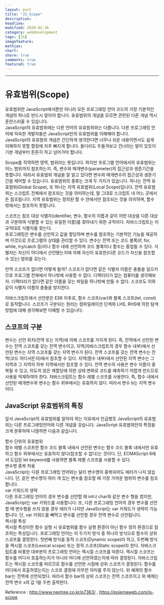 ```yaml
---
layout: post
title: "JS_Scope"
description:
headline:
modified: 2020-02-26
category: webdevelopment
tags: [JS]
imagefeature:
mathjax:
chart:
share: true
comments: true
featured: true
---
```


---

# 유효범위(Scope)

유효범위란 JavaScript에서뿐만 아니라 모든 프로그래밍 언어 코드의 가장 기본적인 개념의 하나로 반드시 알아야 합니다. 유효범위의 개념을 모르면 관련된 다른 개념 역시 혼란스러울 수 있습니다.  
JavaScript의 유효범위에는 다른 언어의 유효범위와는 다릅니다. 다른 프로그래밍 언어에 익숙한 개발자들은 JavaScript만의 유효범위를 이해해야 합니다.  
JavaScript의 유효범위 개념은 간단하게 생각한다면 너무나 쉬운 내용이면서도 쉽게 이해하지 못할 함정에 자주 빠지게 합니다. 돌다리도 두들겨보고 건너라는 말이 있듯이 기본 개념부터 튼튼히 하고 넘어가야 합니다.

Scope를 직역하면 영역, 범위라는 뜻입니다. 하지만 프로그램 언어에서의 유효범위는 어느 범위까지 참조하는지. 즉, <span class="redline">변수와 매개변수(parameter)의 접근성과 생존기간을 뜻합니다.</span> 따라서 유효범위 개념을 잘 알고 있다면 변수와 매개변수의 접근성과 생존기간을 제어할 수 있습니다. 유효범위의 종류는 크게 두 가지가 있습니다. 하나는 <span class="orange">전역 유효범위(Global Scope)</span>, 또 하나는 <span class="orange">지역 유효범위(Local Scope)</span>입니다. 전역 유효범위는 스크립트 전체에서 참조되는 것을 의미하는데, 말 그대로 스크립트 내 어느 곳에서든 참조됩니다. 지역 유효범위는 정의된 함 수 안에서만 참조되는 것을 의미하며, 함수 밖에서는 참조하지 못합니다.

스코프는 참조 <span class="orange">대상 식별자</span>(identifier, 변수, 함수의 이름과 같이 어떤 대상을 다른 대상과 구분하여 식별할 수 있는 유일한 이름)를 찾아내기 위한 규칙이다. 자바스크립트는 이 규칙대로 식별자를 찾는다.  
프로그래밍은 변수를 선언하고 값을 할당하며 변수를 참조하는 기본적인 기능을 제공하며 이것으로 프로그램의 상태를 관리할 수 있다. 변수는 전역 또는 코드 블록(if, for, while, try/catch 등)이나 함수 내에 선언하며 코드 블록이나 함수는 중첩될 수 있다. 식별자는 자신이 어디에서 선언됐는지에 의해 자신이 유효한(다른 코드가 자신을 참조할 수 있는) 범위를 갖는다.

만약 스코프가 없다면 어떻게 될까? 스코프가 없다면 같은 식별자 이름은 충돌을 일으키므로 프로그램 전체에서 하나밖에 사용할 수 없다. 디렉터리가 없는 컴퓨터를 생각해보자. 디렉터리가 없다면 같은 이름을 갖는 파일을 하나밖에 만들 수 없다. 스코프도 이와 같이 식별자 이름의 충돌을 방지한다.

자바스크립트에서 선언문은 ES6 이후로, 함수 스코프(var)와 블록 스코프(let, const)로 동작합니다.
스코프가 구분되는 원리는 컴파일레이션 단계와 LHS, RHS에 의한 탐색 방법에 대해 생각해보면 이해할 수 있습니다.

## 스코프의 구분

변수는 선언 위치(전역 또는 지역)에 의해 스코프를 가지게 된다. 즉, 전역에서 선언된 변수는 전역 스코프를 갖는 전역 변수이고, 지역(자바스크립트의 경우 함수 내부)에서 선언된 변수는 지역 스코프를 갖는 지역 변수가 된다.
전역 스코프를 갖는 전역 변수는 전역(코드 어디서든지)에서 참조할 수 있다. 지역(함수 내부)에서 선언된 지역 변수는 그 지역과 그 지역의 하부 지역에서만 참조할 수 있다.
전역 변수의 사용은 변수 이름이 중복될 수 있고, 의도치 않은 재할당에 의한 상태 변화로 코드를 예측하기 어렵게 만드므로 사용을 억제하여야 한다.
자바스크립트는 함수 레벨 스코프를 사용한다. 즉, 함수 내에서 선언된 매개변수와 변수는 함수 외부에서는 유효하지 않다. 따라서 변수 b는 지역 변수이다.

## JavaScript 유효범위의 특징

앞서 JavaScript의 유효범위를 알아야 하는 이유에서 언급했듯 JavaScript의 유효범위는 다른 프로그래밍언어와 다른 개념을 갖습니다. JavaScript 유효범위만의 특징을 크게 분류하여 나열하면 다음과 같습니다.

<span class="orange">함수 단위의 유효범위</span>  
 함수 레벨 스코프란 함수 코드 블록 내에서 선언된 변수는 함수 코드 블록 내에서만 유효하고 함수 외부에서는 유효하지 않다(참조할 수 없다)는 것이다.
단, ECMAScript 6에서 도입된 let keyword를 사용하면 블록 레벨 스코프를 사용할 수 있다.  
<span class="orange">변수명 중복 허용</span>  
JavaScript는 다른 프로그래밍 언어와는 달리 변수명이 중복되어도 에러가 나지 않습니다. 단, 같은 변수명이 여러 개 있는 변수를 참조할 때 가장 가까운 범위의 변수를 참조합니다.  
<span class="orange">var 키워드의 생략</span>  
다른 프로그래밍 언어의 경우 변수를 선언할 때 int나 char와 같은 변수 형을 썼지만, JavaScript는 var 키워드를 사용합니다. 또, 다른 프로그래밍 언어의 경우 변수를 선언할 때 변수형을 쓰지 않을 경우 에러가 나지만 JavaScript는 var 키워드가 생략이 가능합니다. 단, var 키워드를 빼먹고 변수를 선언할 경우 전역 변수로 선언됩니다.  
<span class="orange">렉시컬 특성</span>  
렉시컬 특성이란 함수 실행 시 유효범위를 함수 실행 환경이 아닌 함수 정의 환경으로 참조하는 특성입니다.
프로그래밍 언어는 이 두가지 방식 중 하나의 방식으로 함수의 상위 스코프를 결정한다. 첫번째 방식을 동적 스코프(Dynamic scope)라 하고, 두번째 방식을 렉시컬 스코프(Lexical scope) 또는 정적 스코프(Static scope)라 한다. 자바스크립트를 비롯한 대부분의 프로그래밍 언어는 렉시컬 스코프를 따른다.
렉시컬 스코프는 함수를 어디서 호출하는지가 아니라 어디에 선언하였는지에 따라 결정된다. 자바스크립트는 렉시컬 스코프를 따르므로 함수를 선언한 시점에 상위 스코프가 결정된다. 함수를 어디에서 호출하였는지는 스코프 결정에 아무런 의미를 주지 않는다. 위 예제의 함수 bar는 전역에 선언되었다. 따라서 함수 bar의 상위 스코프는 전역 스코프이고 위 예제는 전역 변수 x의 값 1을 두번 출력한다.

Reference : <http://www.nextree.co.kr/p7363/> , <https://poiemaweb.com/js-scope>
